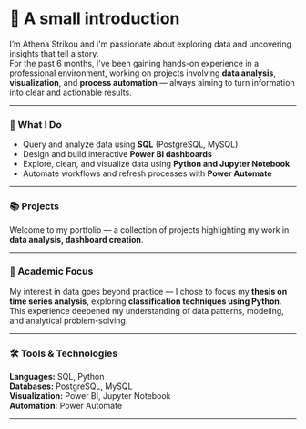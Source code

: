 # 👋 A small introduction

I’m Athena Strikou and i'm passionate about exploring data and uncovering insights that tell a story.  
For the past 6 months, I’ve been gaining hands-on experience in a professional environment, working on projects involving **data analysis**, **visualization**, and **process automation** — always aiming to turn information into clear and actionable results.

---

### 🧩 What I Do
- Query and analyze data using **SQL** (PostgreSQL, MySQL)  
- Design and build interactive **Power BI dashboards**  
- Explore, clean, and visualize data using **Python and Jupyter Notebook**  
- Automate workflows and refresh processes with **Power Automate**  

---

### 📚 Projects
Welcome to my portfolio — a collection of projects highlighting my work in **data analysis, dashboard creation**.

---

### 🔬 Academic Focus
My interest in data goes beyond practice — I chose to focus my **thesis on time series analysis**, exploring **classification techniques using Python**.  
This experience deepened my understanding of data patterns, modeling, and analytical problem-solving.

---

### 🛠️ Tools & Technologies
**Languages:** SQL, Python  
**Databases:** PostgreSQL, MySQL  
**Visualization:** Power BI, Jupyter Notebook  
**Automation:** Power Automate  

---
